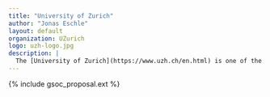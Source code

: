 ```yaml
---
title: "University of Zurich"
author: "Jonas Eschle"
layout: default
organization: UZurich
logo: uzh-logo.jpg
description: |
  The [University of Zurich](https://www.uzh.ch/en.html) is one of the leading research universities in Europe and offers a wide array of programs.
---
```


{% include gsoc_proposal.ext %}
